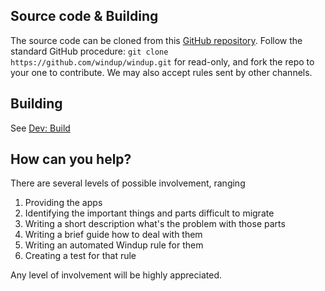 ## Source code & Building
The source code can be cloned from this [GitHub repository](https://github.com/windup/windup).
Follow the standard GitHub procedure: `git clone https://github.com/windup/windup.git` for read-only, and fork the repo to your one to contribute. We may also accept rules sent by other channels.

## Building
See [Dev: Build](Dev:-Build)

## How can you help?
There are several levels of possible involvement, ranging
1) Providing the apps
2) Identifying the important things and parts difficult to migrate
3) Writing a short description what's the problem with those parts
4) Writing a brief guide how to deal with them
5) Writing an automated Windup rule for them
6) Creating a test for that rule

Any level of involvement will be highly appreciated.